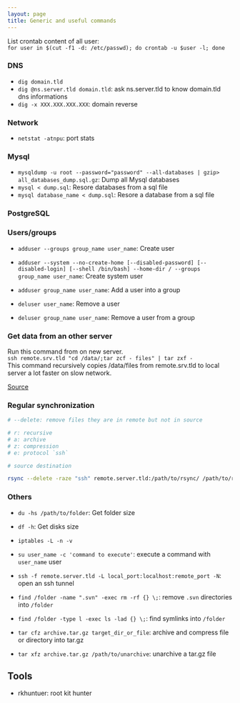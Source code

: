```yaml
---
layout: page
title: Generic and useful commands
---
```


List crontab content of all user:  
`for user in $(cut -f1 -d: /etc/passwd); do crontab -u $user -l; done`

### DNS

- `dig domain.tld`
- `dig @ns.server.tld domain.tld`: ask ns.server.tld to know domain.tld dns informations
- `dig -x XXX.XXX.XXX.XXX`: domain reverse

### Network

- `netstat -atnpu`: port stats

### Mysql

- `mysqldump -u root --password="password" --all-databases | gzip> all_databases_dump.sql.gz`: Dump all Mysql databases
- `mysql < dump.sql`: Resore databases from a sql file
- `mysql database_name < dump.sql`: Resore a database from a sql file


### PostgreSQL




### Users/groups

- `adduser --groups group_name user_name`: Create user
- `adduser --system --no-create-home [--disabled-password] [--disabled-login] [--shell /bin/bash] --home-dir / --groups group_name user_name`: Create system user
- `adduser group_name user_name`: Add a user into a group

- `deluser user_name`: Remove a user
- `deluser group_name user_name`: Remove a user from a group

### Get data from an other server

Run this command from on new server.  
`ssh remote.srv.tld "cd /data/;tar zcf - files" | tar zxf -`  
This command recursively copies /data/files from remote.srv.tld to local server a lot faster on slow network.

[Source](http://www.tonido.com/blog/index.php/2009/04/09/network-file-transfer-with-on-the-fly-compression/)

### Regular synchronization

```bash
# --delete: remove files they are in remote but not in source

# r: recursive
# a: archive
# z: compression
# e: protocol `ssh`

# source destination

rsync --delete -raze "ssh" remote.server.tld:/path/to/rsync/ /path/to/rsync/
```

### Others

- `du -hs /path/to/folder`: Get folder size
- `df -h`: Get disks size

- `iptables -L -n -v`

- `su user_name -c 'command to execute'`: execute a command with `user_name` user
- `ssh -f remote.server.tld -L local_port:localhost:remote_port -N`: open an ssh tunnel

- `find /folder -name ".svn" -exec rm -rf {} \;`: remove `.svn` directories into `/folder`
- `find /folder -type l -exec ls -lad {} \;`: find symlinks into `/folder`

- `tar cfz archive.tar.gz target_dir_or_file`: archive and compress file or directory into tar.gz
- `tar xfz archive.tar.gz /path/to/unarchive`: unarchive a tar.gz file


## Tools

- rkhuntuer: root kit hunter
